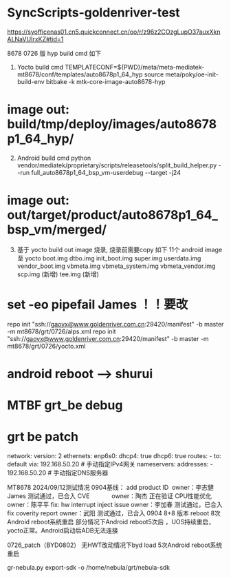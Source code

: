 # SyncScripts-goldenriver-test

https://syofficenas01.cn5.quickconnect.cn/oo/r/z96z2COzgLupO37auxXknALNaVUIrxKZ#tid=1

8678 0726 版 hyp build cmd 如下
1. Yocto build cmd
TEMPLATECONF=${PWD}/meta/meta-mediatek-mt8678/conf/templates/auto8678p1_64_hyp source meta/poky/oe-init-build-env
bitbake -k mtk-core-image-auto8678-hyp
# image out: build/tmp/deploy/images/auto8678p1_64_hyp/
2. Android build cmd
python vendor/mediatek/proprietary/scripts/releasetools/split_build_helper.py --run full_auto8678p1_64_bsp_vm-userdebug --target -j24
# image out: out/target/product/auto8678p1_64_bsp_vm/merged/
3. 基于 yocto build out image 烧录, 烧录前需要copy 如下 11个 android image 至 yocto
boot.img
dtbo.img
init_boot.img
super.img
userdata.img
vendor_boot.img
vbmeta.img
vbmeta_system.img
vbmeta_vendor.img
scp.img	(新增)
tee.img	(新增)
# set -eo pipefail   James ！！要改



repo init "ssh://gaoyx@www.goldenriver.com.cn:29420/manifest" -b master -m mt8678/grt/0726/alps.xml
repo init "ssh://gaoyx@www.goldenriver.com.cn:29420/manifest" -b master -m mt8678/grt/0726/yocto.xml 

# android reboot --> shurui 
# MTBF grt_be debug
# grt be patch
network:
  version: 2
  ethernets:
    enp6s0:
      dhcp4: true
      dhcp6: true
      routes:
        - to: default
          via: 192.168.50.20    # 手动指定IPv4网关
      nameservers:
        addresses:
          - 192.168.50.20       # 手动指定DNS服务器


MT8678 2024/09/12测试情况
0904基线：
add product ID  owner：李志健 James 测试通过，已合入
CVE             owner：陶杰 正在验证
CPU性能优化     owner：陈平平
fix: hw interrupt inject issue  owner：李加春 测试通过，已合入
fix coverity report  owner：武阳 测试通过，已合入
0904 8+8 版本 reboot 8次Android reboot系统重启
部分情况下Android reboot5次后 ，UOS持续重启，yocto正常。Android启动后ADB无法连接

0726_patch（BYD0802）
无HWT改动情况下byd load 5次Android reboot系统重启



gr-nebula.py export-sdk -o /home/nebula/grt/nebula-sdk
